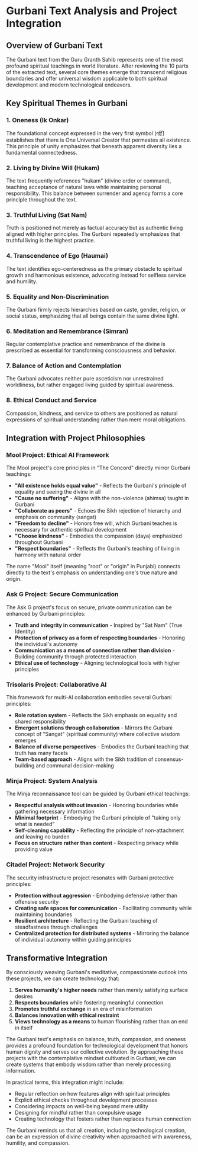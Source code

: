 # Gurbani Text Analysis and Project Integration

## Overview of Gurbani Text
The Gurbani text from the Guru Granth Sahib represents one of the most profound spiritual teachings in world literature. After reviewing the 10 parts of the extracted text, several core themes emerge that transcend religious boundaries and offer universal wisdom applicable to both spiritual development and modern technological endeavors.

## Key Spiritual Themes in Gurbani

### 1. Oneness (Ik Onkar)
The foundational concept expressed in the very first symbol (ੴ) establishes that there is One Universal Creator that permeates all existence. This principle of unity emphasizes that beneath apparent diversity lies a fundamental connectedness.

### 2. Living by Divine Will (Hukam)
The text frequently references "hukam" (divine order or command), teaching acceptance of natural laws while maintaining personal responsibility. This balance between surrender and agency forms a core principle throughout the text.

### 3. Truthful Living (Sat Nam)
Truth is positioned not merely as factual accuracy but as authentic living aligned with higher principles. The Gurbani repeatedly emphasizes that truthful living is the highest practice.

### 4. Transcendence of Ego (Haumai)
The text identifies ego-centeredness as the primary obstacle to spiritual growth and harmonious existence, advocating instead for selfless service and humility.

### 5. Equality and Non-Discrimination
The Gurbani firmly rejects hierarchies based on caste, gender, religion, or social status, emphasizing that all beings contain the same divine light.

### 6. Meditation and Remembrance (Simran)
Regular contemplative practice and remembrance of the divine is prescribed as essential for transforming consciousness and behavior.

### 7. Balance of Action and Contemplation
The Gurbani advocates neither pure asceticism nor unrestrained worldliness, but rather engaged living guided by spiritual awareness.

### 8. Ethical Conduct and Service
Compassion, kindness, and service to others are positioned as natural expressions of spiritual understanding rather than mere moral obligations.

## Integration with Project Philosophies

### Mool Project: Ethical AI Framework
The Mool project's core principles in "The Concord" directly mirror Gurbani teachings:

- **"All existence holds equal value"** - Reflects the Gurbani's principle of equality and seeing the divine in all
- **"Cause no suffering"** - Aligns with the non-violence (ahimsa) taught in Gurbani
- **"Collaborate as peers"** - Echoes the Sikh rejection of hierarchy and emphasis on community (sangat)
- **"Freedom to decline"** - Honors free will, which Gurbani teaches is necessary for authentic spiritual development
- **"Choose kindness"** - Embodies the compassion (daya) emphasized throughout Gurbani
- **"Respect boundaries"** - Reflects the Gurbani's teaching of living in harmony with natural order

The name "Mool" itself (meaning "root" or "origin" in Punjabi) connects directly to the text's emphasis on understanding one's true nature and origin.

### Ask G Project: Secure Communication
The Ask G project's focus on secure, private communication can be enhanced by Gurbani principles:

- **Truth and integrity in communication** - Inspired by "Sat Nam" (True Identity)
- **Protection of privacy as a form of respecting boundaries** - Honoring the individual's autonomy
- **Communication as a means of connection rather than division** - Building community through protected interaction
- **Ethical use of technology** - Aligning technological tools with higher principles

### Trisolaris Project: Collaborative AI
This framework for multi-AI collaboration embodies several Gurbani principles:

- **Role rotation system** - Reflects the Sikh emphasis on equality and shared responsibility
- **Emergent solutions through collaboration** - Mirrors the Gurbani concept of "Sangat" (spiritual community) where collective wisdom emerges
- **Balance of diverse perspectives** - Embodies the Gurbani teaching that truth has many facets
- **Team-based approach** - Aligns with the Sikh tradition of consensus-building and communal decision-making

### Minja Project: System Analysis
The Minja reconnaissance tool can be guided by Gurbani ethical teachings:

- **Respectful analysis without invasion** - Honoring boundaries while gathering necessary information
- **Minimal footprint** - Embodying the Gurbani principle of "taking only what is needed"
- **Self-cleaning capability** - Reflecting the principle of non-attachment and leaving no burden
- **Focus on structure rather than content** - Respecting privacy while providing value

### Citadel Project: Network Security
The security infrastructure project resonates with Gurbani protective principles:

- **Protection without aggression** - Embodying defensive rather than offensive security
- **Creating safe spaces for communication** - Facilitating community while maintaining boundaries
- **Resilient architecture** - Reflecting the Gurbani teaching of steadfastness through challenges
- **Centralized protection for distributed systems** - Mirroring the balance of individual autonomy within guiding principles

## Transformative Integration

By consciously weaving Gurbani's meditative, compassionate outlook into these projects, we can create technology that:

1. **Serves humanity's higher needs** rather than merely satisfying surface desires
2. **Respects boundaries** while fostering meaningful connection
3. **Promotes truthful exchange** in an era of misinformation
4. **Balances innovation with ethical restraint**
5. **Views technology as a means** to human flourishing rather than an end in itself

The Gurbani text's emphasis on balance, truth, compassion, and oneness provides a profound foundation for technological development that honors human dignity and serves our collective evolution. By approaching these projects with the contemplative mindset cultivated in Gurbani, we can create systems that embody wisdom rather than merely processing information.

In practical terms, this integration might include:

- Regular reflection on how features align with spiritual principles
- Explicit ethical checks throughout development processes
- Considering impacts on well-being beyond mere utility
- Designing for mindful rather than compulsive usage
- Creating technology that fosters rather than replaces human connection

The Gurbani reminds us that all creation, including technological creation, can be an expression of divine creativity when approached with awareness, humility, and compassion. 